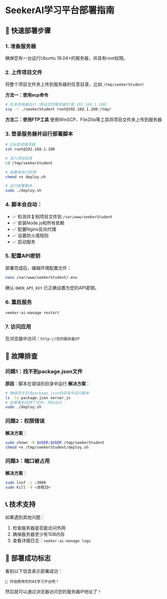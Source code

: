 # SeekerAI学习平台部署指南

## 🚀 快速部署步骤

### 1. 准备服务器
确保您有一台运行Ubuntu 18.04+的服务器，并具有root权限。

### 2. 上传项目文件
将整个项目文件夹上传到服务器的任意目录，比如 `/tmp/seekerStudent`

**方法一：使用scp命令**
```bash
# 在本地电脑运行（假设您的服务器IP是 192.168.1.100）
scp -r ./seekerStudent root@192.168.1.100:/tmp/
```

**方法二：使用FTP工具**
使用WinSCP、FileZilla等工具将项目文件夹上传到服务器

### 3. 登录服务器并运行部署脚本
```bash
# SSH登录服务器
ssh root@192.168.1.100

# 进入项目目录
cd /tmp/seekerStudent

# 给脚本执行权限
chmod +x deploy.sh

# 运行部署脚本
sudo ./deploy.sh
```

### 4. 脚本会自动：
- ✅ 检测并复制项目文件到 `/var/www/seekerStudent`
- ✅ 安装Node.js和所有依赖
- ✅ 配置Nginx反向代理
- ✅ 设置防火墙规则
- ✅ 启动服务

### 5. 配置API密钥
部署完成后，编辑环境配置文件：
```bash
nano /var/www/seekerStudent/.env
```

确认 `QWEN_API_KEY` 已正确设置为您的API密钥。

### 6. 重启服务
```bash
seeker-ai-manage restart
```

### 7. 访问应用
在浏览器中访问：`http://您的服务器IP`

## 🔧 故障排查

### 问题1：找不到package.json文件
**原因**：脚本在错误的目录中运行
**解决方案**：
```bash
# 确保您在包含package.json的目录中运行脚本
ls -la package.json server.js
# 如果看到这两个文件，然后运行：
sudo ./deploy.sh
```

### 问题2：权限错误
**解决方案**：
```bash
sudo chown -R $USER:$USER /tmp/seekerStudent
chmod +x /tmp/seekerStudent/deploy.sh
```

### 问题3：端口被占用
**解决方案**：
```bash
sudo lsof -i :3000
sudo kill -9 <进程ID>
```

## 📞 技术支持

如果遇到其他问题：
1. 检查服务器是否能访问外网
2. 确保服务器至少有1GB内存
3. 查看详细日志：`seeker-ai-manage logs`

## 🎯 部署成功标志

看到以下信息表示部署成功：
```
🎉 开始使用您的AI学习平台吧！
```

然后就可以通过浏览器访问您的服务器IP地址了！ 
